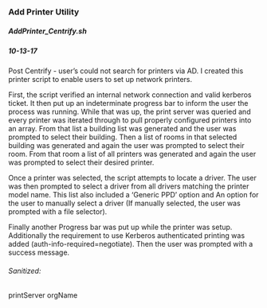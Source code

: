 ### Add Printer Utility
##### AddPrinter_Centrify.sh
##### 10-13-17

Post Centrify - user’s could not search for printers via AD. I created this printer script to enable users to set up network printers. 

First, the script verified an internal network connection and valid kerberos ticket. It then put up an indeterminate progress bar to inform the user the process was running. While that was up, the print server was queried and every printer was iterated through to pull properly configured printers into an array. From that list a building list was generated and the user was prompted to select their building. Then a list of rooms in that selected building was generated and again the user was prompted to select their room. From that room a list of all printers was generated and again the user was prompted to select their desired printer. 

Once a printer was selected, the script attempts to locate a driver. The user was then prompted to select a driver from all drivers matching the printer model name. This list also included a ‘Generic PPD’ option and An option for the user to manually select a driver (If manually selected, the user was prompted with a file selector).

Finally another Progress bar was put up while the printer was setup. Additionally the requirement to use Kerberos authenticated printing was added (auth-info-required=negotiate). Then the user was prompted with a success message. 

###### Sanitized:
printServer
orgName
